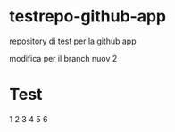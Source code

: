 # testrepo-github-app
repository di test per la github app

modifica per il branch nuov 2

# Test
1
2
3
4
5 6
